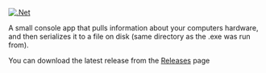 ﻿[![.Net](https://github.com/EivindAntonsen/DetectiveSpecs/actions/workflows/CI.yaml/badge.svg)](https://github.com/EivindAntonsen/DetectiveSpecs/actions/workflows/CI.yaml)

A small console app that pulls information about your computers hardware, and then serializes it to a file on disk (same directory as the .exe was run from).

You can download the latest release from the [Releases](https://github.com/EivindAntonsen/DetectiveSpecs/releases) page